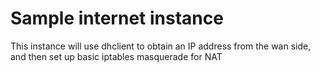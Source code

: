 # Sample internet instance

This instance will use dhclient to obtain an IP address from the wan side, and then set up basic iptables masquerade for NAT
